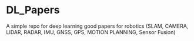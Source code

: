 # DL_Papers
A simple repo for deep learning good papers  for robotics (SLAM, CAMERA, LIDAR, RADAR, IMU, GNSS, GPS, MOTION PLANNING, Sensor Fusion)
